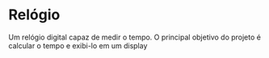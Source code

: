 # Relógio
Um relógio digital capaz de medir o tempo. O principal objetivo do projeto é calcular o tempo e exibi-lo em um display
